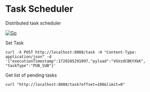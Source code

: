 # Task Scheduler
Distributed task scheduler

[![Go](https://github.com/ehsaniara/scheduler/actions/workflows/go.yml/badge.svg?branch=main)](https://github.com/ehsaniara/scheduler/actions/workflows/go.yml)

Set Task
```shell
curl -X POST http://localhost:8088/task -H "Content-Type: application/json" -d '{"executionTimestamp":1720285291097,"pyload":"VGVzdCBKYXkK", "taskType":"PUB_SUB"}'
```


Get list of pending tasks
```shell
curl "http://localhost:8088/task?offset=100&limit=0"
```
